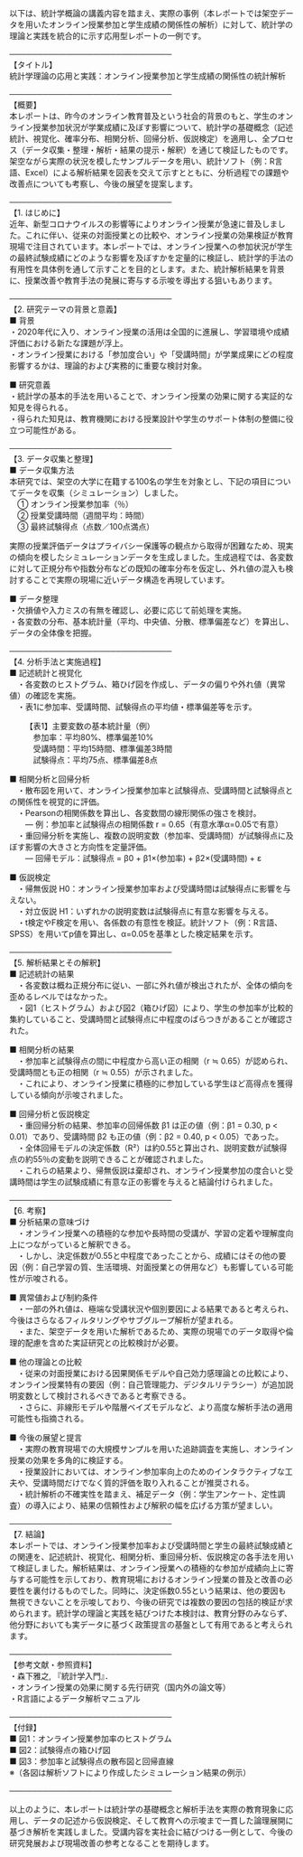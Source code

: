 以下は、統計学概論の講義内容を踏まえ、実際の事例（本レポートでは架空データを用いたオンライン授業参加と学生成績の関係性の解析）に対して、統計学の理論と実践を統合的に示す応用型レポートの一例です。

─────────────────────────────  
【タイトル】  
統計学理論の応用と実践：オンライン授業参加と学生成績の関係性の統計解析

─────────────────────────────  
【概要】  
本レポートは、昨今のオンライン教育普及という社会的背景のもと、学生のオンライン授業参加状況が学業成績に及ぼす影響について、統計学の基礎概念（記述統計、視覚化、確率分布、相関分析、回帰分析、仮説検定）を適用し、全プロセス（データ収集・整理・解析・結果の提示・解釈）を通じて検証したものです。架空ながら実際の状況を模したサンプルデータを用い、統計ソフト（例：R言語、Excel）による解析結果を図表を交えて示すとともに、分析過程での課題や改善点についても考察し、今後の展望を提案します。

─────────────────────────────  
【1. はじめに】  
近年、新型コロナウイルスの影響等によりオンライン授業が急速に普及しました。これに伴い、従来の対面授業との比較や、オンライン授業の効果検証が教育現場で注目されています。本レポートでは、オンライン授業への参加状況が学生の最終試験成績にどのような影響を及ぼすかを定量的に検証し、統計学的手法の有用性を具体例を通して示すことを目的とします。また、統計解析結果を背景に、授業改善や教育手法の発展に寄与する示唆を導出する狙いもあります。

─────────────────────────────  
【2. 研究テーマの背景と意義】  
■ 背景  
・2020年代に入り、オンライン授業の活用は全国的に進展し、学習環境や成績評価における新たな課題が浮上。  
・オンライン授業における「参加度合い」や「受講時間」が学業成果にどの程度影響するかは、理論的および実務的に重要な検討対象。

■ 研究意義  
・統計学の基本的手法を用いることで、オンライン授業の効果に関する実証的な知見を得られる。  
・得られた知見は、教育機関における授業設計や学生のサポート体制の整備に役立つ可能性がある。

─────────────────────────────  
【3. データ収集と整理】  
■ データ収集方法  
本研究では、架空の大学に在籍する100名の学生を対象とし、下記の項目についてデータを収集（シミュレーション）しました。  
 ① オンライン授業参加率（％）  
 ② 授業受講時間（週間平均：時間）  
 ③ 最終試験得点（点数／100点満点）  

実際の授業評価データはプライバシー保護等の観点から取得が困難なため、現実の傾向を模したシミュレーションデータを生成しました。生成過程では、各変数に対して正規分布や指数分布などの既知の確率分布を仮定し、外れ値の混入も検討することで実際の現場に近いデータ構造を再現しています。

■ データ整理  
・欠損値や入力ミスの有無を確認し、必要に応じて前処理を実施。  
・各変数の分布、基本統計量（平均、中央値、分散、標準偏差など）を算出し、データの全体像を把握。

─────────────────────────────  
【4. 分析手法と実施過程】  
■ 記述統計と視覚化  
 ・各変数のヒストグラム、箱ひげ図を作成し、データの偏りや外れ値（異常値）の確認を実施。  
 ・表1に参加率、受講時間、試験得点の平均値・標準偏差等を示す。

  【表1】主要変数の基本統計量（例）  
   参加率：平均80%、標準偏差10%  
   受講時間：平均15時間、標準偏差3時間  
   試験得点：平均75点、標準偏差8点

■ 相関分析と回帰分析  
 ・散布図を用いて、オンライン授業参加率と試験得点、受講時間と試験得点との関係性を視覚的に評価。  
 ・Pearsonの相関係数を算出し、各変数間の線形関係の強さを検討。  
  ― 例：参加率と試験得点の相関係数 r = 0.65（有意水準α=0.05で有意）  
 ・重回帰分析を実施し、複数の説明変数（参加率、受講時間）が試験得点に及ぼす影響の大きさと方向性を定量評価。  
  ― 回帰モデル：試験得点 = β0 + β1×(参加率) + β2×(受講時間) + ε

■ 仮説検定  
 ・帰無仮説 H0：オンライン授業参加率および受講時間は試験得点に影響を与えない。  
 ・対立仮説 H1：いずれかの説明変数は試験得点に有意な影響を与える。  
 ・t検定やF検定を用い、各係数の有意性を検証。統計ソフト（例：R言語、SPSS）を用いてp値を算出し、α=0.05を基準とした検定結果を示す。

─────────────────────────────  
【5. 解析結果とその解釈】  
■ 記述統計の結果  
 ・各変数は概ね正規分布に従い、一部に外れ値が検出されたが、全体の傾向を歪めるレベルではなかった。  
 ・図1（ヒストグラム）および図2（箱ひげ図）により、学生の参加率が比較的集約していること、受講時間と試験得点に中程度のばらつきがあることが確認された。

■ 相関分析の結果  
 ・参加率と試験得点の間に中程度から高い正の相関（r ≒ 0.65）が認められ、受講時間とも正の相関（r ≒ 0.55）が示されました。  
 ・これにより、オンライン授業に積極的に参加している学生ほど高得点を獲得している傾向が示唆されました。

■ 回帰分析と仮説検定  
 ・重回帰分析の結果、参加率の回帰係数 β1 は正の値（例：β1 = 0.30, p < 0.01）であり、受講時間 β2 も正の値（例：β2 = 0.40, p < 0.05）であった。  
 ・全体回帰モデルの決定係数（R²）は約0.55と算出され、説明変数が試験得点の約55％の変動を説明できることが確認されました。  
 ・これらの結果より、帰無仮説は棄却され、オンライン授業参加の度合いと受講時間は学生の試験成績に有意な正の影響を与えると結論付けられました。

─────────────────────────────  
【6. 考察】  
■ 分析結果の意味づけ  
 ・オンライン授業への積極的な参加や長時間の受講が、学習の定着や理解度向上につながっていると解釈できる。  
 ・しかし、決定係数が0.55と中程度であったことから、成績にはその他の要因（例：自己学習の質、生活環境、対面授業との併用など）も影響している可能性が示唆される。

■ 異常値および制約条件  
 ・一部の外れ値は、極端な受講状況や個別要因による結果であると考えられ、今後はさらなるフィルタリングやサブグループ解析が望まれる。  
 ・また、架空データを用いた解析であるため、実際の現場でのデータ取得や倫理的配慮を含めた実証研究との比較検討が必要。

■ 他の理論との比較  
 ・従来の対面授業における因果関係モデルや自己効力感理論との比較により、オンライン授業特有の要因（例：自己管理能力、デジタルリテラシー）が追加説明変数として検討されるべきであると考察できる。  
 ・さらに、非線形モデルや階層ベイズモデルなど、より高度な解析手法の適用可能性も指摘される。

■ 今後の展望と提言  
 ・実際の教育現場での大規模サンプルを用いた追跡調査を実施し、オンライン授業の効果を多角的に検証する。  
 ・授業設計においては、オンライン参加率向上のためのインタラクティブな工夫や、受講時間だけでなく質的評価を取り入れることが推奨される。  
 ・統計解析の不確実性を踏まえ、補足データ（例：学生アンケート、定性調査）の導入により、結果の信頼性および解釈の幅を広げる方策が望ましい。

─────────────────────────────  
【7. 結論】  
本レポートでは、オンライン授業参加率および受講時間と学生の最終試験成績との関連を、記述統計、視覚化、相関分析、重回帰分析、仮説検定の各手法を用いて検証しました。解析結果は、オンライン授業への積極的な参加が成績向上に寄与する可能性を示しており、教育現場におけるオンライン授業の普及と改善の必要性を裏付けるものでした。同時に、決定係数0.55という結果は、他の要因も無視できないことを示唆しており、今後の研究では複数の要因の包括的検証が求められます。統計学の理論と実践を結びつけた本検討は、教育分野のみならず、他分野においても実データに基づく政策提言の基盤として有用であると考えられます。

─────────────────────────────  
【参考文献・参照資料】  
・森下雅之, 『統計学入門』．  
・オンライン授業の効果に関する先行研究（国内外の論文等）  
・R言語によるデータ解析マニュアル

─────────────────────────────  
【付録】  
■ 図1：オンライン授業参加率のヒストグラム  
■ 図2：試験得点の箱ひげ図  
■ 図3：参加率と試験得点の散布図と回帰直線  
※（各図は解析ソフトにより作成したシミュレーション結果の例示）

─────────────────────────────  

以上のように、本レポートは統計学の基礎概念と解析手法を実際の教育現象に応用し、データの記述から仮説検定、そして教育への示唆まで一貫した論理展開に基づき解析を実践しました。受講内容を実社会に結びつける一例として、今後の研究発展および現場改善の参考となることを期待します。